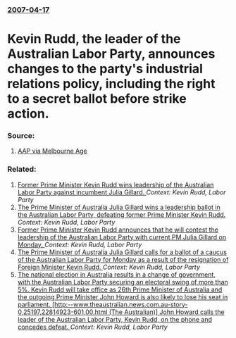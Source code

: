 ### [2007-04-17](/news/2007/04/17/index.md)

#  Kevin Rudd, the leader of the Australian Labor Party, announces changes to the party's industrial relations policy, including the right to a secret ballot before strike action. 




### Source:

1. [AAP via Melbourne Age](http://www.theage.com.au/news/national/rudd-unveils-labors-ir-alternative/2007/04/17/1176696818518.html)

### Related:

1. [Former Prime Minister Kevin Rudd wins leadership of the Australian Labor Party against incumbent Julia Gillard. ](/news/2013/06/26/former-prime-minister-kevin-rudd-wins-leadership-of-the-australian-labor-party-against-incumbent-julia-gillard.md) _Context: Kevin Rudd, Labor Party_
2. [The Prime Minister of Australia Julia Gillard wins a leadership ballot in the Australian Labor Party, defeating former Prime Minister Kevin Rudd. ](/news/2012/02/27/the-prime-minister-of-australia-julia-gillard-wins-a-leadership-ballot-in-the-australian-labor-party-defeating-former-prime-minister-kevin.md) _Context: Kevin Rudd, Labor Party_
3. [Former Prime Minister Kevin Rudd announces that he will contest the leadership of the Australian Labor Party with current PM Julia Gillard on Monday. ](/news/2012/02/24/former-prime-minister-kevin-rudd-announces-that-he-will-contest-the-leadership-of-the-australian-labor-party-with-current-pm-julia-gillard-o.md) _Context: Kevin Rudd, Labor Party_
4. [The Prime Minister of Australia Julia Gillard calls for a ballot of a caucus of the Australian Labor Party for Monday as a result of the resignation of Foreign Minister Kevin Rudd. ](/news/2012/02/23/the-prime-minister-of-australia-julia-gillard-calls-for-a-ballot-of-a-caucus-of-the-australian-labor-party-for-monday-as-a-result-of-the-res.md) _Context: Kevin Rudd, Labor Party_
5. [ The national election in Australia results in a change of government, with the Australian Labor Party securing an electoral swing of more than 5%. Kevin Rudd will take office as 26th Prime Minister of Australia and the outgoing Prime Minister John Howard is also likely to lose his seat in parliament. [http:--www.theaustralian.news.com.au-story-0,25197,22814923-601,00.html (The Australian)] John Howard calls the leader of the Australian Labor Party, Kevin Rudd, on the phone and concedes defeat. ](/news/2007/11/24/the-national-election-in-australia-results-in-a-change-of-government-with-the-australian-labor-party-securing-an-electoral-swing-of-more-t.md) _Context: Kevin Rudd, Labor Party_
